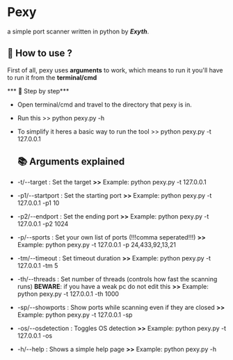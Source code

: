 # Pexy
a simple port scanner written in python by ***Exyth***.
## 📌 How to use ?
First of all, pexy uses **arguments** to work, which means to run it you'll have to run it from the **terminal/cmd**

*** 🧭 Step by step***
- Open terminal/cmd and travel to the directory that pexy is in.
- Run this >> python pexy.py -h
- To simplify it heres a basic way to run the tool >> python pexy.py -t 127.0.0.1

  ## 📚 Arguments explained
- -t/--target          : Set the target                                                                                                                     **>>** Example: python pexy.py -t 127.0.0.1
- -p1/--startport      : Set the starting port                                                                                                              **>>** Example: python pexy.py -t 127.0.0.1 -p1 10
- -p2/--endport        : Set the ending port                                                                                                                **>>** Example: python pexy.py -t 127.0.0.1 -p2 1024
- -p/--sports          : Set your own list of ports (!!!comma seperated!!!)                                                                                 **>>** Example: python pexy.py -t 127.0.0.1 -p 24,433,92,13,21
- -tm/--timeout        : Set timeout duration                                                                                                               **>>** Example: python pexy.py -t 127.0.0.1 -tm 5
- -th/--threads        : Set number of threads (controls how fast the scanning runs) **BEWARE**: if you have a weak pc do not edit this                     **>>** Example: python pexy.py -t 127.0.0.1 -th 1000
- -sp/--showports      : Show ports while scanning even if they are closed                                                                                  **>>** Example: python pexy.py -t 127.0.0.1 -sp
- -os/--osdetection    : Toggles OS detection                                                                                                               **>>** Example: python pexy.py -t 127.0.0.1 -os
- -h/--help            : Shows a simple help page                                                                                                           **>>** Example: python pexy.py -h
